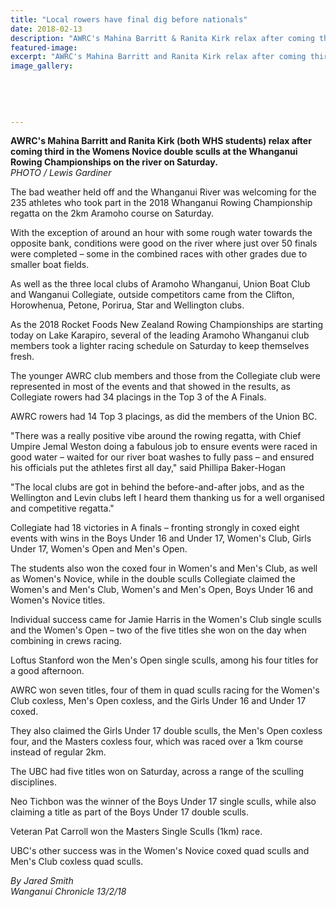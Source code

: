 ```yaml
---
title: "Local rowers have final dig before nationals"
date: 2018-02-13
description: "AWRC's Mahina Barritt & Ranita Kirk relax after coming third in the Womens Novice double sculls at the Whanganui Rowing Championships on the river..."
featured-image: 
excerpt: "AWRC's Mahina Barritt and Ranita Kirk relax after coming third in the Womens Novice double sculls at the Whanganui Rowing Championships on the river on Saturday."
image_gallery:
	
	
	
	
	
---
```


<p><strong>AWRC's Mahina Barritt and Ranita Kirk (both WHS students) relax after coming third in the Womens Novice double sculls at the Whanganui Rowing Championships on the river on Saturday.</strong><br /><em>PHOTO / Lewis Gardiner</em></p>
<p class="element element-paragraph">The bad weather held off and the Whanganui River was welcoming for the 235 athletes who took part in the 2018 Whanganui Rowing Championship regatta on the 2km Aramoho course on Saturday.</p>
<p class="element element-paragraph">With the exception of around an hour with some rough water towards the opposite bank, conditions were good on the river where just over 50 finals were completed &ndash; some in the combined races with other grades due to smaller boat fields.</p>
<p class="element element-paragraph">As well as the three local clubs of Aramoho Whanganui, Union Boat Club and Wanganui Collegiate, outside competitors came from the Clifton, Horowhenua, Petone, Porirua, Star and Wellington clubs.</p>
<p class="element element-paragraph">As the 2018 Rocket Foods New Zealand Rowing Championships are starting today on Lake Karapiro, several of the leading Aramoho Whanganui club members took a lighter racing schedule on Saturday to keep themselves fresh.</p>
<p class="element element-paragraph">The younger AWRC club members and those from the Collegiate club were represented in most of the events and that showed in the results, as Collegiate rowers had 34 placings in the Top 3 of the A Finals.</p>
<p class="element element-paragraph">AWRC rowers had 14 Top 3 placings, as did the members of the Union BC.</p>
<p class="element element-paragraph">"There was a really positive vibe around the rowing regatta, with Chief Umpire Jemal Weston doing a fabulous job to ensure events were raced in good water &ndash; waited for our river boat washes to fully pass &ndash; and ensured his officials put the athletes first all day," said Phillipa Baker-Hogan</p>
<p class="element element-paragraph">"The local clubs are got in behind the before-and-after jobs, and as the Wellington and Levin clubs left I heard them thanking us for a well organised and competitive regatta."</p>
<p class="element element-paragraph">Collegiate had 18 victories in A finals &ndash; fronting strongly in coxed eight events with wins in the Boys Under 16 and Under 17, Women's Club, Girls Under 17, Women's Open and Men's Open.</p>
<p class="element element-paragraph">The students also won the coxed four in Women's and Men's Club, as well as Women's Novice, while in the double sculls Collegiate claimed the Women's and Men's Club, Women's and Men's Open, Boys Under 16 and Women's Novice titles.</p>
<p class="element element-paragraph">Individual success came for Jamie Harris in the Women's Club single sculls and the Women's Open &ndash; two of the five titles she won on the day when combining in crews racing.</p>
<p class="element element-paragraph">Loftus Stanford won the Men's Open single sculls, among his four titles for a good afternoon.</p>
<p class="element element-paragraph">AWRC won seven titles, four of them in quad sculls racing for the Women's Club coxless, Men's Open coxless, and the Girls Under 16 and Under 17 coxed.</p>
<p class="element element-paragraph">They also claimed the Girls Under 17 double sculls, the Men's Open coxless four, and the Masters coxless four, which was raced over a 1km course instead of regular 2km.</p>
<p class="element element-paragraph">The UBC had five titles won on Saturday, across a range of the sculling disciplines.</p>
<p class="element element-paragraph">Neo Tichbon was the winner of the Boys Under 17 single sculls, while also claiming a title as part of the Boys Under 17 double sculls.</p>
<p class="element element-paragraph">Veteran Pat Carroll won the Masters Single Sculls (1km) race.</p>
<p class="element element-paragraph">UBC's other success was in the Women's Novice coxed quad sculls and Men's Club coxless quad sculls.</p>
<p class="element element-paragraph"><em>By Jared Smith</em><br /><em>Wanganui Chronicle 13/2/18</em></p>

